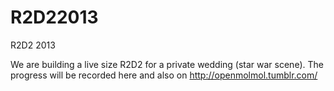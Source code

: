 R2D22013
========

R2D2 2013

We are building a live size R2D2 for a private wedding (star war scene). 
The progress will be recorded here and also on http://openmolmol.tumblr.com/
